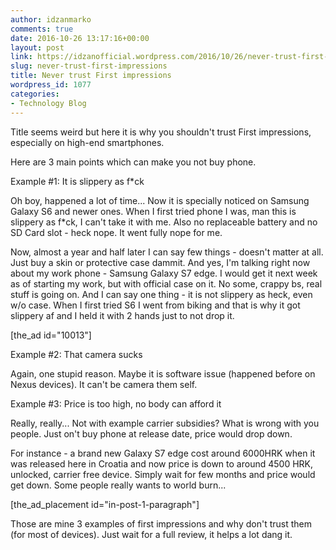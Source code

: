 ```yaml
---
author: idzanmarko
comments: true
date: 2016-10-26 13:17:16+00:00
layout: post
link: https://idzanofficial.wordpress.com/2016/10/26/never-trust-first-impressions/
slug: never-trust-first-impressions
title: Never trust First impressions
wordpress_id: 1077
categories:
- Technology Blog
---
```


Title seems weird but here it is why you shouldn't trust First impressions, especially on high-end smartphones.

Here are 3 main points which can make you not buy phone.

Example #1: It is slippery as f*ck

Oh boy, happened a lot of time... Now it is specially noticed on Samsung Galaxy S6 and newer ones. When I first tried phone I was, man this is slippery as f*ck, I can't take it with me. Also no replaceable battery and no SD Card slot - heck nope. It went fully nope for me.

Now, almost a year and half later I can say few things - doesn't matter at all. Just buy a skin or protective case dammit. And yes, I'm talking right now about my work phone - Samsung Galaxy S7 edge. I would get it next week as of starting my work, but with official case on it. No some, crappy bs, real stuff is going on. And I can say one thing - it is not slippery as heck, even w/o case. When I first tried S6 I went from biking and that is why it got slippery af and I held it with 2 hands just to not drop it.

[the_ad id="10013"]

Example #2: That camera sucks

Again, one stupid reason. Maybe it is software issue (happened before on Nexus devices). It can't be camera them self.

Example #3: Price is too high, no body can afford it

Really, really... Not with example carrier subsidies? What is wrong with you people. Just on't buy phone at release date, price would drop down.

For instance - a brand new Galaxy S7 edge cost around 6000HRK when it was released here in Croatia and now price is down to around 4500 HRK, unlocked, carrier free device. Simply wait for few months and price would get down. Some people really wants to world burn...

[the_ad_placement id="in-post-1-paragraph"]

Those are mine 3 examples of first impressions and why don't trust them (for most of devices). Just wait for a full review, it helps a lot dang it.
